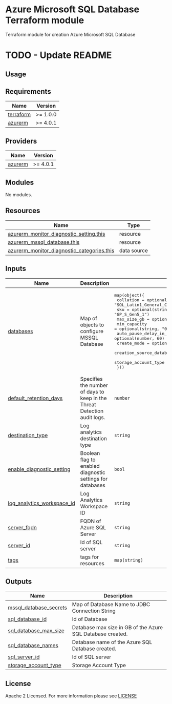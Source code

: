 # Azure Microsoft SQL Database Terraform module
Terraform module for creation Azure Microsoft SQL Database

# TODO - Update README

## Usage

<!-- BEGIN_TF_DOCS -->
## Requirements

| Name | Version |
|------|---------|
| <a name="requirement_terraform"></a> [terraform](#requirement\_terraform) | >= 1.0.0 |
| <a name="requirement_azurerm"></a> [azurerm](#requirement\_azurerm) | >= 4.0.1 |


## Providers

| Name | Version |
|------|---------|
| <a name="provider_azurerm"></a> [azurerm](#provider\_azurerm) | >= 4.0.1 |

## Modules

No modules.

## Resources

| Name | Type |
|------|------|
| [azurerm_monitor_diagnostic_setting.this](https://registry.terraform.io/providers/hashicorp/azurerm/latest/docs/resources/monitor_diagnostic_setting) | resource |
| [azurerm_mssql_database.this](https://registry.terraform.io/providers/hashicorp/azurerm/latest/docs/resources/mssql_database) | resource |
| [azurerm_monitor_diagnostic_categories.this](https://registry.terraform.io/providers/hashicorp/azurerm/latest/docs/data-sources/monitor_diagnostic_categories) | data source |

## Inputs

| Name | Description | Type | Default | Required |
|------|-------------|------|---------|:--------:|
| <a name="input_databases"></a> [databases](#input\_databases) | Map of objects to configure MSSQL Database | <pre>map(object({<br>    collation                   = optional(string, "SQL_Latin1_General_CP1_CI_AS")<br>    sku                         = optional(string, "GP_S_Gen5_1")<br>    max_size_gb                 = optional(string, "20")<br>    min_capacity                = optional(string, "0.5")<br>    auto_pause_delay_in_minutes = optional(number, 60)<br>    create_mode                 = optional(string, "Default")<br>    creation_source_database_id = optional(string, null)<br>    storage_account_type        = optional(string, "ZRS")<br>  }))</pre> | `{}` | no |
| <a name="input_default_retention_days"></a> [default\_retention\_days](#input\_default\_retention\_days) | Specifies the number of days to keep in the Threat Detection audit logs. | `number` | `3` | no |
| <a name="input_destination_type"></a> [destination\_type](#input\_destination\_type) | Log analytics destination type | `string` | `"Dedicated"` | no |
| <a name="input_enable_diagnostic_setting"></a> [enable\_diagnostic\_setting](#input\_enable\_diagnostic\_setting) | Boolean flag to enabled diagnostic settings for databases | `bool` | `false` | no |
| <a name="input_log_analytics_workspace_id"></a> [log\_analytics\_workspace\_id](#input\_log\_analytics\_workspace\_id) | Log Analytics Workspace ID | `string` | `""` | no |
| <a name="input_server_fqdn"></a> [server\_fqdn](#input\_server\_fqdn) | FQDN of Azure SQL Server | `string` | n/a | yes |
| <a name="input_server_id"></a> [server\_id](#input\_server\_id) | Id of SQL server | `string` | n/a | yes |
| <a name="input_tags"></a> [tags](#input\_tags) | tags for resources | `map(string)` | `{}` | no |

## Outputs

| Name | Description |
|------|-------------|
| <a name="output_mssql_database_secrets"></a> [mssql\_database\_secrets](#output\_mssql\_database\_secrets) | Map of Database Name to JDBC Connection String |
| <a name="output_sql_database_id"></a> [sql\_database\_id](#output\_sql\_database\_id) | Id of Database |
| <a name="output_sql_database_max_size"></a> [sql\_database\_max\_size](#output\_sql\_database\_max\_size) | Database max size in GB of the Azure SQL Database created. |
| <a name="output_sql_database_names"></a> [sql\_database\_names](#output\_sql\_database\_names) | Database name of the Azure SQL Database created. |
| <a name="output_sql_server_id"></a> [sql\_server\_id](#output\_sql\_server\_id) | Id of SQL server |
| <a name="output_storage_account_type"></a> [storage\_account\_type](#output\_storage\_account\_type) | Storage Account Type |
<!-- END_TF_DOCS -->

## License

Apache 2 Licensed. For more information please see [LICENSE](https://github.com/data-platform-hq/terraform-azurerm-mssql-database/blob/main/LICENSE)
